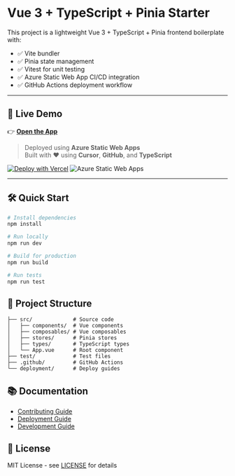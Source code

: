# Vue 3 + TypeScript + Pinia Starter

This project is a lightweight Vue 3 + TypeScript + Pinia frontend boilerplate with:

- ✅ Vite bundler
- ✅ Pinia state management
- ✅ Vitest for unit testing
- ✅ Azure Static Web App CI/CD integration
- ✅ GitHub Actions deployment workflow

---

## 🚀 Live Demo

👉 [**Open the App**](https://gray-water-02651941e.6.azurestaticapps.net)

> Deployed using **Azure Static Web Apps**  
> Built with ❤️ using **Cursor**, **GitHub**, and **TypeScript**

[![Deploy with Vercel](https://vercel.com/button)](https://vercel.com/new/clone?repository-url=https://github.com/Dajirjr/vue-ts-pinia-project) ![Azure Static Web Apps](https://img.shields.io/azure-static-web-apps/deployment-status/gray-water-02651941e.6?label=Azure%20Deploy&style=flat-square)

---

## 🛠 Quick Start

```bash
# Install dependencies
npm install

# Run locally
npm run dev

# Build for production
npm run build

# Run tests
npm run test
```

## 📁 Project Structure

```
├── src/             # Source code
│   ├── components/  # Vue components
│   ├── composables/ # Vue composables
│   ├── stores/      # Pinia stores
│   ├── types/       # TypeScript types
│   └── App.vue      # Root component
├── test/            # Test files
├── .github/         # GitHub Actions
└── deployment/      # Deploy guides
```

## 📚 Documentation

- [Contributing Guide](CONTRIBUTING.md)
- [Deployment Guide](deployment/azure-deploy.md)
- [Development Guide](deployment/vercel-deploy.md)

## 📝 License

MIT License - see [LICENSE](LICENSE) for details